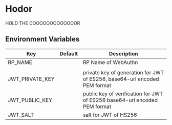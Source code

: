 # Hodor

HOLD THE DOOOOOOOOOOOOOR

## Environment Variables

| Key             | Default | Description                                                               |
| --------------- | ------- | ------------------------------------------------------------------------- |
| RP_NAME         | ` `     | RP Name of WebAuthn                                                       |
|                 |         |                                                                           |
| JWT_PRIVATE_KEY | ` `     | private key of generation for JWT of ES256, base64-url encoded PEM format |
| JWT_PUBLIC_KEY  | ` `     | public key of verification for JWT of ES256 base64-url encoded PEM format |
| JWT_SALT        | ` `     | salt for JWT of HS256                                                     |

